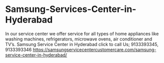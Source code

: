 # Samsung-Services-Center-in-Hyderabad
In our service center we offer service for all types of home appliances like washing machines, refrigerators, microwave ovens, air conditioner and TV’s. Samsung Service Center in Hyderabad click to call Us; 9133393345, 9133393346 https://samsungservicecentercustomercare.com/samsung-service-center-in-hyderabad/      
